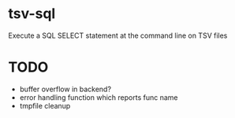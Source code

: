 tsv-sql
=======

Execute a SQL SELECT statement at the command line on TSV files

TODO
====
* buffer overflow in backend?
* error handling function which reports func name
* tmpfile cleanup